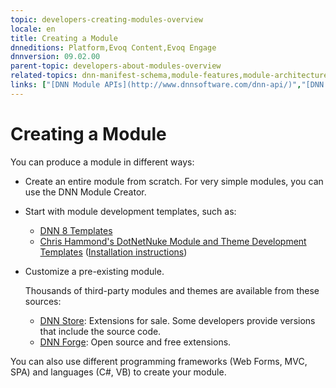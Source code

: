 ```yaml
---
topic: developers-creating-modules-overview
locale: en
title: Creating a Module
dnneditions: Platform,Evoq Content,Evoq Engage
dnnversion: 09.02.00
parent-topic: developers-about-modules-overview
related-topics: dnn-manifest-schema,module-features,module-architecture,about-evs
links: ["[DNN Module APIs](http://www.dnnsoftware.com/dnn-api/)","[DNN 8 API Reference](http://www.dnnsoftware.com/dnn-api/)","[DNN Wiki: Module Development](http://www.dnnsoftware.com/wiki/module-development/)","[DNN Community Blog: Module Development series by Clinton Patterson](http://www.dnnsoftware.com/community-blog/cid/155064/module-development-for-non-developers-skinners-dnn-beginners--blog-series-intro/)","[Using the new Module Development Templates for DotNetNuke 7 by Chris Hammond](http://www.chrishammond.com/blog/itemid/2616/using-the-new-module-development-templates-for-dot/)"]
---
```


# Creating a Module

You can produce a module in different ways:

*   Create an entire module from scratch. For very simple modules, you can use the DNN Module Creator.
*   Start with module development templates, such as:
    *   [DNN 8 Templates](http://github.com/dnnsoftware/DNN.Templates/releases/)
    *   [Chris Hammond's DotNetNuke Module and Theme Development Templates](http://github.com/ChrisHammond/DNNTemplates/) ([Installation instructions](http://www.chrishammond.com/blog/itemid/2616/using-the-new-module-development-templates-for-dot/))
*   Customize a pre-existing module.
    
    Thousands of third-party modules and themes are available from these sources:
    
    *   [DNN Store](http://store.dnnsoftware.com): Extensions for sale. Some developers provide versions that include the source code.
    *   [DNN Forge](http://www.DNNSoftware.com/Forge): Open source and free extensions.
    

You can also use different programming frameworks (Web Forms, MVC, SPA) and languages (C#, VB) to create your module.